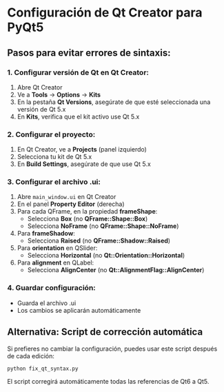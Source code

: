 # Configuración de Qt Creator para PyQt5

## Pasos para evitar errores de sintaxis:

### 1. **Configurar versión de Qt en Qt Creator:**
1. Abre Qt Creator
2. Ve a **Tools** → **Options** → **Kits**
3. En la pestaña **Qt Versions**, asegúrate de que esté seleccionada una versión de Qt 5.x
4. En **Kits**, verifica que el kit activo use Qt 5.x

### 2. **Configurar el proyecto:**
1. En Qt Creator, ve a **Projects** (panel izquierdo)
2. Selecciona tu kit de Qt 5.x
3. En **Build Settings**, asegúrate de que use Qt 5.x

### 3. **Configurar el archivo .ui:**
1. Abre `main_window.ui` en Qt Creator
2. En el panel **Property Editor** (derecha)
3. Para cada QFrame, en la propiedad **frameShape**:
   - Selecciona **Box** (no **QFrame::Shape::Box**)
   - Selecciona **NoFrame** (no **QFrame::Shape::NoFrame**)
4. Para **frameShadow**:
   - Selecciona **Raised** (no **QFrame::Shadow::Raised**)
5. Para **orientation** en QSlider:
   - Selecciona **Horizontal** (no **Qt::Orientation::Horizontal**)
6. Para **alignment** en QLabel:
   - Selecciona **AlignCenter** (no **Qt::AlignmentFlag::AlignCenter**)

### 4. **Guardar configuración:**
- Guarda el archivo .ui
- Los cambios se aplicarán automáticamente

## Alternativa: Script de corrección automática

Si prefieres no cambiar la configuración, puedes usar este script después de cada edición:

```bash
python fix_qt_syntax.py
```

El script corregirá automáticamente todas las referencias de Qt6 a Qt5. 